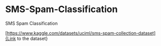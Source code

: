 # SMS-Spam-Classification
SMS Spam Classification

[https://www.kaggle.com/datasets/uciml/sms-spam-collection-dataset]{Link to the dataset}

